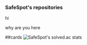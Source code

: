 ### SafeSpot's repositories

hi


why are you here

##cards
![SafeSpot's solved.ac stats](https://github-readme-solvedac.hyp3rflow.vercel.app/api/?handle=devluyten)
